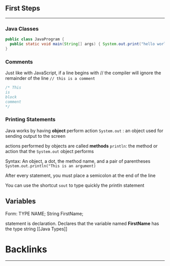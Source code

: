 
## First Steps
----
### Java Classes
```java
public class JavaProgram {
  public static void main(String[] args) { System.out.print("hello world"); }
}
```

### Comments
Just like with JavaScript, if a line begins with // the compiler will ignore the remainder of the line
`// this is a comment`

```java
/* This
is
block
comment
*/
```

### Printing Statements

Java works by having **object** perform action
`System.out`  : an object used for sending output to the screen

actions performed by objects are called **methods**
`println`: the method or action that the `System.out` object performs

Syntax:  An object, a dot, the method name, and a pair of parentheses
`System.out.println("This is an argument)`

After every statement, you must place a semicolon at the end of the line 

You can use the shortcut `sout` to type quickly the println statement

## Variables

Form: TYPE NAME;
String FirstName;

statement is declaration.  Declares that the variable named **FirstName** has the type string
[[Java Types]]



# Backlinks
----
